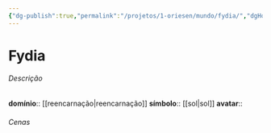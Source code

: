 ```yaml
---
{"dg-publish":true,"permalink":"/projetos/1-oriesen/mundo/fydia/","dgHomeLink":true,"dgPassFrontmatter":false}
---
```



# Fydia

###### Descrição
**domínio**:: [[reencarnação|reencarnação]]
**símbolo**:: [[sol|sol]]
**avatar**:: 


###### Cenas

